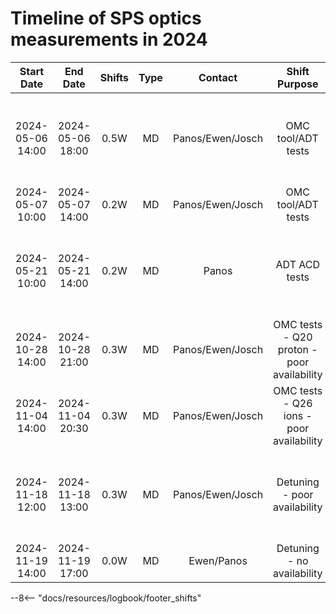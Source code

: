# Timeline of SPS optics measurements in 2024

<!-- 
    Logbook Links: [LINK_NAME](date, logbook_id, event_id){.logbook-link}    
    Shifts:  W - Weekdays (Day) WN - Weekdays (Night) H - Holidays or weekend (Day) HN - Holidays or weekend (Night) 
    Tooltips: *[SHIFT PURPOSE TEXT]: Text inside the tooltip        
-->

|    Start Date    | End Date         | Shifts | Type    | Contact             |           Shift Purpose                                   |                   Logbook Link                    |
|:----------------:|:----------------:|:------:|:-------:|:-------------------:|:---------------------------------------------------------:|:-------------------------------------------------:|
| 2024-05-06 14:00 | 2024-05-06 18:00 |  0.5W  |   MD    |  Panos/Ewen/Josch   |  OMC tool/ADT tests                                       | [Start](2024-05-06, 3121, 4063021){.logbook-link} |
| 2024-05-07 10:00 | 2024-05-07 14:00 |  0.2W  |   MD    |  Panos/Ewen/Josch   |  OMC tool/ADT tests                                       | None                                              |
| 2024-05-21 10:00 | 2024-05-21 14:00 |  0.2W  |   MD    |  Panos              |  ADT ACD tests                                            | [Start](2024-05-21, 3121, 4071660){.logbook-link} |
| 2024-10-28 14:00 | 2024-10-28 21:00 |  0.3W  |   MD    |  Panos/Ewen/Josch   |  OMC tests - Q20 proton - poor availability               | None                                              |
| 2024-11-04 14:00 | 2024-11-04 20:30 |  0.3W  |   MD    |  Panos/Ewen/Josch   |  OMC tests - Q26 ions - poor availability                 | None                                              |
| 2024-11-18 12:00 | 2024-11-18 13:00 |  0.3W  |   MD    |  Panos/Ewen/Josch   |  Detuning - poor availability                             | [Start](2024-11-18, 2621, 4186079){.logbook-link} |
| 2024-11-19 14:00 | 2024-11-19 17:00 |  0.0W  |   MD    |  Ewen/Panos         |  Detuning - no availability                               | None                                              |
<!-- Tooltips -->

--8<-- "docs/resources/logbook/footer_shifts"
